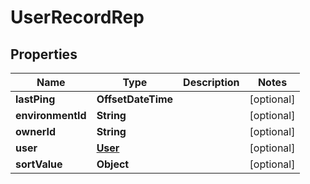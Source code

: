 

# UserRecordRep


## Properties

| Name | Type | Description | Notes |
|------------ | ------------- | ------------- | -------------|
|**lastPing** | **OffsetDateTime** |  |  [optional] |
|**environmentId** | **String** |  |  [optional] |
|**ownerId** | **String** |  |  [optional] |
|**user** | [**User**](User.md) |  |  [optional] |
|**sortValue** | **Object** |  |  [optional] |



